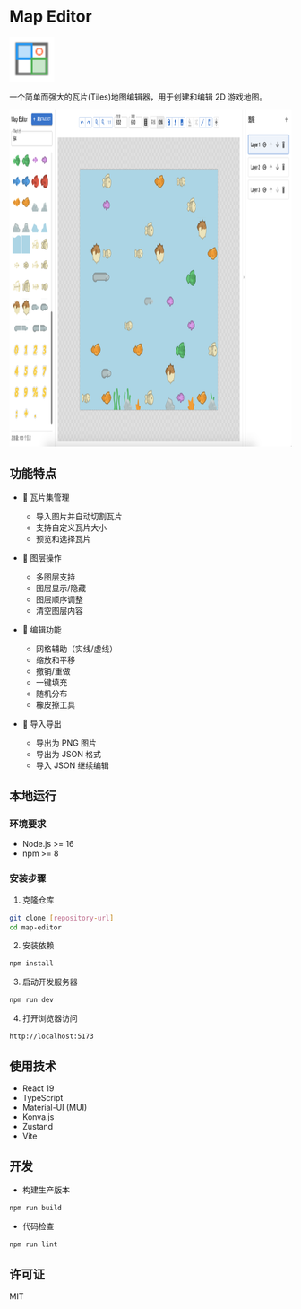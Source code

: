 # Map Editor

<img src="public/map-editor.svg" width="80" height="80" alt="Tiles Editor Logo" />

一个简单而强大的瓦片(Tiles)地图编辑器，用于创建和编辑 2D 游戏地图。

<img src="public/screenshot-1.png" width="800" height="600" alt="Sceeenshot 1" />


## 功能特点

- 🎨 瓦片集管理
  - 导入图片并自动切割瓦片
  - 支持自定义瓦片大小
  - 预览和选择瓦片

- 📝 图层操作
  - 多图层支持
  - 图层显示/隐藏
  - 图层顺序调整
  - 清空图层内容

- 🎯 编辑功能
  - 网格辅助（实线/虚线）
  - 缩放和平移
  - 撤销/重做
  - 一键填充
  - 随机分布
  - 橡皮擦工具

- 💾 导入导出
  - 导出为 PNG 图片
  - 导出为 JSON 格式
  - 导入 JSON 继续编辑

## 本地运行

### 环境要求

- Node.js >= 16
- npm >= 8

### 安装步骤

1. 克隆仓库
```bash
git clone [repository-url]
cd map-editor
```

2. 安装依赖
```bash
npm install
```

3. 启动开发服务器
```bash
npm run dev
```

4. 打开浏览器访问
```
http://localhost:5173
```

## 使用技术

- React 19
- TypeScript
- Material-UI (MUI)
- Konva.js
- Zustand
- Vite

## 开发

- 构建生产版本
```bash
npm run build
```

- 代码检查
```bash
npm run lint
```

## 许可证

MIT
